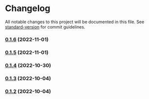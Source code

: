 # Changelog

All notable changes to this project will be documented in this file. See [standard-version](https://github.com/conventional-changelog/standard-version) for commit guidelines.

### [0.1.6](https://github.com/benr77/obsidian-gitlab-issues/compare/0.1.5...0.1.6) (2022-11-01)

### [0.1.5](https://github.com/benr77/obsidian-gitlab-issues/compare/0.1.4...0.1.5) (2022-11-01)

### [0.1.4](https://github.com/benr77/obsidian-gitlab-issues/compare/0.1.3...0.1.4) (2022-10-30)

### [0.1.3](https://github.com/benr77/obsidian-gitlab-issues/compare/0.1.1...0.1.3) (2022-10-04)

### [0.1.2](https://github.com/benr77/obsidian-gitlab-issues/compare/0.1.1...0.1.2) (2022-10-04)
